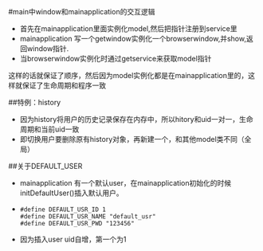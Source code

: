 #main中window和mainapplication的交互逻辑
* 首先在mainapplication里面实例化model,然后把指针注册到service里
* mainapplication 写一个getwindow实例化一个browserwindow,并show,返回window指针.
* 当browserwindow实例化时通过getservice来获取model指针

这样的话就保证了顺序，然后因为model实例化都是在mainapplication里的，这样就保证了生命周期和程序一致

##特例：history
* 因为history将用户的历史记录保存在内存中，所以hitory和uid一对一，生命周期和当前uid一致
* 即切换用户要删除原有history对象，再新建一个，和其他model类不同（全局）

##关于DEFAULT_USER
* mainapplication 有一个默认user，在mainapplication初始化的时候initDefaultUser()插入默认用户。
* ```
  #define DEFAULT_USR_ID 1
  #define DEFAULT_USR_NAME "default_usr"
  #define DEFAULT_USR_PWD "123456"

  ```
* 因为插入user uid自增，第一个为1
